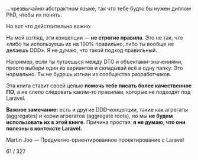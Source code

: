 ...чрезвычайно абстрактном языке, так что тебе будто бы нужен диплом PhD, чтобы их понять.

Но вот что действительно важно:

На мой взгляд, эти концепции — **не строгие правила**.
Это не так, что «либо ты используешь их на 100% правильно, либо ты вообще не делаешь DDD».
Я не думаю, что такой подход правильный.

Например, если ты путаешься между DTO и объектами-значениями, просто выбери один из вариантов и складывай всё в одну папку. Это нормально.
Ты не будешь изгнан из сообщества разработчиков.

Эта книга ставит своей целью **помочь тебе писать более качественное ПО**, а не слепо следовать каким-то правилам,
которые не подходят под Laravel.

**Важное замечание:** есть и другие DDD-концепции, такие как агрегаты (aggregates) и корни агрегатов (aggregate roots),
но мы **не будем использовать их в этой книге**. Причина простая:
**я не думаю, что они полезны в контексте Laravel.**

Martin Joo — Предметно-ориентированное проектирование с Laravel

61 / 327
